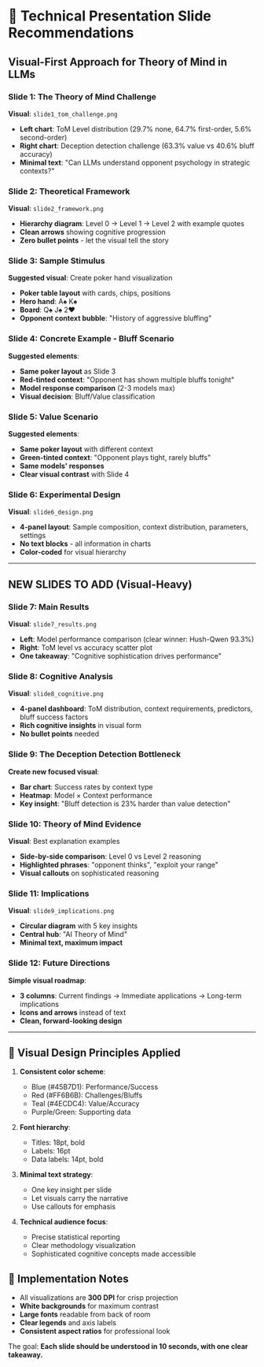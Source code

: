 # 🎯 Technical Presentation Slide Recommendations

## Visual-First Approach for Theory of Mind in LLMs

### **Slide 1: The Theory of Mind Challenge**
**Visual**: `slide1_tom_challenge.png`
- **Left chart**: ToM Level distribution (29.7% none, 64.7% first-order, 5.6% second-order)
- **Right chart**: Deception detection challenge (63.3% value vs 40.6% bluff accuracy)
- **Minimal text**: "Can LLMs understand opponent psychology in strategic contexts?"

### **Slide 2: Theoretical Framework**
**Visual**: `slide2_framework.png` 
- **Hierarchy diagram**: Level 0 → Level 1 → Level 2 with example quotes
- **Clean arrows** showing cognitive progression
- **Zero bullet points** - let the visual tell the story

### **Slide 3: Sample Stimulus** 
**Suggested visual**: Create poker hand visualization
- **Poker table layout** with cards, chips, positions
- **Hero hand**: A♠ K♠ 
- **Board**: Q♠ J♠ 2♥
- **Opponent context bubble**: "History of aggressive bluffing"

### **Slide 4: Concrete Example - Bluff Scenario**
**Suggested elements**:
- **Same poker layout** as Slide 3
- **Red-tinted context**: "Opponent has shown multiple bluffs tonight"
- **Model response comparison** (2-3 models max)
- **Visual decision**: Bluff/Value classification

### **Slide 5: Value Scenario**
**Suggested elements**:
- **Same poker layout** with different context
- **Green-tinted context**: "Opponent plays tight, rarely bluffs"  
- **Same models' responses**
- **Clear visual contrast** with Slide 4

### **Slide 6: Experimental Design**
**Visual**: `slide6_design.png`
- **4-panel layout**: Sample composition, context distribution, parameters, settings
- **No text blocks** - all information in charts
- **Color-coded** for visual hierarchy

---

## **NEW SLIDES TO ADD (Visual-Heavy)**

### **Slide 7: Main Results** 
**Visual**: `slide7_results.png`
- **Left**: Model performance comparison (clear winner: Hush-Qwen 93.3%)
- **Right**: ToM level vs accuracy scatter plot
- **One takeaway**: "Cognitive sophistication drives performance"

### **Slide 8: Cognitive Analysis**
**Visual**: `slide8_cognitive.png` 
- **4-panel dashboard**: ToM distribution, context requirements, predictors, bluff success factors
- **Rich cognitive insights** in visual form
- **No bullet points** needed

### **Slide 9: The Deception Detection Bottleneck**
**Create new focused visual**:
- **Bar chart**: Success rates by context type
- **Heatmap**: Model × Context performance
- **Key insight**: "Bluff detection is 23% harder than value detection"

### **Slide 10: Theory of Mind Evidence**
**Visual**: Best explanation examples
- **Side-by-side comparison**: Level 0 vs Level 2 reasoning
- **Highlighted phrases**: "opponent thinks", "exploit your range"
- **Visual callouts** on sophisticated reasoning

### **Slide 11: Implications**
**Visual**: `slide9_implications.png`
- **Circular diagram** with 5 key insights
- **Central hub**: "AI Theory of Mind"
- **Minimal text, maximum impact**

### **Slide 12: Future Directions**
**Simple visual roadmap**:
- **3 columns**: Current findings → Immediate applications → Long-term implications  
- **Icons and arrows** instead of text
- **Clean, forward-looking design**

---

## **🎨 Visual Design Principles Applied**

1. **Consistent color scheme**: 
   - Blue (#45B7D1): Performance/Success
   - Red (#FF6B6B): Challenges/Bluffs  
   - Teal (#4ECDC4): Value/Accuracy
   - Purple/Green: Supporting data

2. **Font hierarchy**:
   - Titles: 18pt, bold
   - Labels: 16pt
   - Data labels: 14pt, bold

3. **Minimal text strategy**:
   - One key insight per slide
   - Let visuals carry the narrative
   - Use callouts for emphasis

4. **Technical audience focus**:
   - Precise statistical reporting
   - Clear methodology visualization
   - Sophisticated cognitive concepts made accessible

## **🔧 Implementation Notes**

- All visualizations are **300 DPI** for crisp projection
- **White backgrounds** for maximum contrast
- **Large fonts** readable from back of room
- **Clear legends** and axis labels
- **Consistent aspect ratios** for professional look

The goal: **Each slide should be understood in 10 seconds, with one clear takeaway.** 